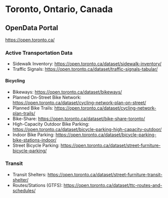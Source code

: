 
# Toronto, Ontario, Canada


## OpenData Portal
https://open.toronto.ca/

### Active Transportation Data
* Sidewalk Inventory: https://open.toronto.ca/dataset/sidewalk-inventory/
* Traffic Signals: https://open.toronto.ca/dataset/traffic-signals-tabular/

#### Bicycling
* Bikeways: https://open.toronto.ca/dataset/bikeways/
* Planned On-Street Bike Network: https://open.toronto.ca/dataset/cycling-network-plan-on-street/
* Planned Bike Trails: https://open.toronto.ca/dataset/cycling-network-plan-trails/
* Bike-Share: https://open.toronto.ca/dataset/bike-share-toronto/
* High-Capacity Outdoor Bike Parking: https://open.toronto.ca/dataset/bicycle-parking-high-capacity-outdoor/
* Indoor Bike Parking: https://open.toronto.ca/dataset/bicycle-parking-bike-stations-indoor/
* Street Bicycle Parking: https://open.toronto.ca/dataset/street-furniture-bicycle-parking/

### Transit
* Transit Shelters: https://open.toronto.ca/dataset/street-furniture-transit-shelter/
* Routes/Stations (GTFS): https://open.toronto.ca/dataset/ttc-routes-and-schedules/
